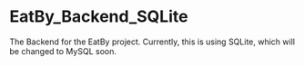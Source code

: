 # EatBy_Backend_SQLite

The Backend for the EatBy project. Currently, this is using SQLite, which will be changed to MySQL soon.
